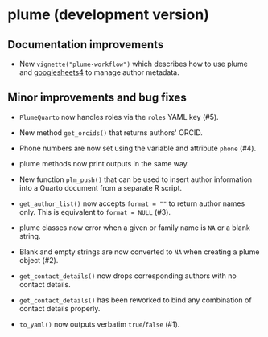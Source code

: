 # plume (development version)

## Documentation improvements

* New `vignette("plume-workflow")` which describes how to use plume and [googlesheets4](https://googlesheets4.tidyverse.org) to manage author metadata.

## Minor improvements and bug fixes

* `PlumeQuarto` now handles roles via the `roles` YAML key (#5).

* New method `get_orcids()` that returns authors' ORCID.

* Phone numbers are now set using the variable and attribute `phone` (#4).

* plume methods now print outputs in the same way.

* New function `plm_push()` that can be used to insert author information into a Quarto document from a separate R script.

* `get_author_list()` now accepts `format = ""` to return author names only. This is equivalent to `format = NULL` (#3).

* plume classes now error when a given or family name is `NA` or a blank string.

* Blank and empty strings are now converted to `NA` when creating a plume object (#2).

* `get_contact_details()` now drops corresponding authors with no contact details.

* `get_contact_details()` has been reworked to bind any combination of contact details properly.

* `to_yaml()` now outputs verbatim `true`/`false` (#1).
